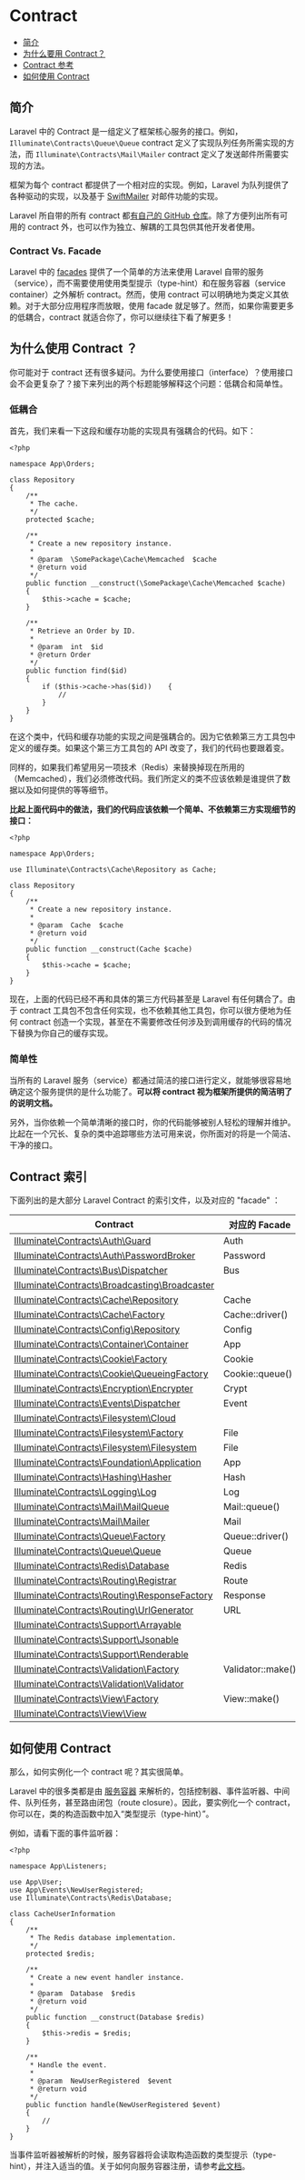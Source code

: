 # Contract

- [简介](#introduction)
- [为什么要用 Contract？](#why-contracts)
- [Contract 参考](#contract-reference)
- [如何使用 Contract](#how-to-use-contracts)

<a name="introduction"></a>
## 简介

Laravel 中的 Contract 是一组定义了框架核心服务的接口。例如，`Illuminate\Contracts\Queue\Queue` contract 定义了实现队列任务所需实现的方法，而 `Illuminate\Contracts\Mail\Mailer` contract 定义了发送邮件所需要实现的方法。

框架为每个 contract 都提供了一个相对应的实现。例如，Laravel 为队列提供了各种驱动的实现，以及基于 [SwiftMailer](http://swiftmailer.org/) 对邮件功能的实现。

Laravel 所自带的所有 contract 都[有自己的 GitHub 仓库](https://github.com/illuminate/contracts)。除了方便列出所有可用的 contract 外，也可以作为独立、解耦的工具包供其他开发者使用。

### Contract Vs. Facade

Laravel 中的 [facades](/docs/{{version}}/facades) 提供了一个简单的方法来使用 Laravel 自带的服务（service），而不需要使用使用类型提示（type-hint）和在服务容器（service container）之外解析 contract。然而，使用 contract 可以明确地为类定义其依赖。对于大部分应用程序而放眼，使用 facade 就足够了。然而，如果你需要更多的低耦合，contract 就适合你了，你可以继续往下看了解更多！

<a name="why-contracts"></a>
## 为什么使用 Contract ？

你可能对于 contract 还有很多疑问。为什么要使用接口（interface）？使用接口会不会更复杂了？接下来列出的两个标题能够解释这个问题：低耦合和简单性。

### 低耦合

首先，我们来看一下这段和缓存功能的实现具有强耦合的代码。如下：

    <?php

    namespace App\Orders;

    class Repository
    {
        /**
         * The cache.
         */
        protected $cache;

        /**
         * Create a new repository instance.
         *
         * @param  \SomePackage\Cache\Memcached  $cache
         * @return void
         */
        public function __construct(\SomePackage\Cache\Memcached $cache)
        {
            $this->cache = $cache;
        }

        /**
         * Retrieve an Order by ID.
         *
         * @param  int  $id
         * @return Order
         */
        public function find($id)
        {
            if ($this->cache->has($id))    {
                //
            }
        }
    }

在这个类中，代码和缓存功能的实现之间是强耦合的。因为它依赖第三方工具包中定义的缓存类。如果这个第三方工具包的 API 改变了，我们的代码也要跟着变。

同样的，如果我们希望用另一项技术（Redis）来替换掉现在所用的（Memcached），我们必须修改代码。我们所定义的类不应该依赖是谁提供了数据以及如何提供的等等细节。

**比起上面代码中的做法，我们的代码应该依赖一个简单、不依赖第三方实现细节的接口：**

    <?php

    namespace App\Orders;

    use Illuminate\Contracts\Cache\Repository as Cache;

    class Repository
    {
        /**
         * Create a new repository instance.
         *
         * @param  Cache  $cache
         * @return void
         */
        public function __construct(Cache $cache)
        {
            $this->cache = $cache;
        }
    }

现在，上面的代码已经不再和具体的第三方代码甚至是 Laravel 有任何耦合了。由于 contract 工具包不包含任何实现，也不依赖其他工具包，你可以很方便地为任何 contract 创造一个实现，甚至在不需要修改任何涉及到调用缓存的代码的情况下替换为你自己的缓存实现。

### 简单性

当所有的 Laravel 服务（service）都通过简洁的接口进行定义，就能够很容易地确定这个服务提供的是什么功能了。**可以将 contract 视为框架所提供的简洁明了的说明文档。**

另外，当你依赖一个简单清晰的接口时，你的代码能够被别人轻松的理解并维护。比起在一个冗长、复杂的类中追踪哪些方法可用来说，你所面对的将是一个简洁、干净的接口。

<a name="contract-reference"></a>
## Contract 索引

下面列出的是大部分 Laravel Contract 的索引文件，以及对应的 "facade" ：

Contract  |  对应的 Facade
------------- | -------------
[Illuminate\Contracts\Auth\Guard](https://github.com/illuminate/contracts/blob/master/Auth/Guard.php)  |  Auth
[Illuminate\Contracts\Auth\PasswordBroker](https://github.com/illuminate/contracts/blob/master/Auth/PasswordBroker.php)  |  Password
[Illuminate\Contracts\Bus\Dispatcher](https://github.com/illuminate/contracts/blob/master/Bus/Dispatcher.php)  |  Bus
[Illuminate\Contracts\Broadcasting\Broadcaster](https://github.com/illuminate/contracts/blob/master/Broadcasting/Broadcaster.php)  | &nbsp;
[Illuminate\Contracts\Cache\Repository](https://github.com/illuminate/contracts/blob/master/Cache/Repository.php) | Cache
[Illuminate\Contracts\Cache\Factory](https://github.com/illuminate/contracts/blob/master/Cache/Factory.php) | Cache::driver()
[Illuminate\Contracts\Config\Repository](https://github.com/illuminate/contracts/blob/master/Config/Repository.php) | Config
[Illuminate\Contracts\Container\Container](https://github.com/illuminate/contracts/blob/master/Container/Container.php) | App
[Illuminate\Contracts\Cookie\Factory](https://github.com/illuminate/contracts/blob/master/Cookie/Factory.php) | Cookie
[Illuminate\Contracts\Cookie\QueueingFactory](https://github.com/illuminate/contracts/blob/master/Cookie/QueueingFactory.php) | Cookie::queue()
[Illuminate\Contracts\Encryption\Encrypter](https://github.com/illuminate/contracts/blob/master/Encryption/Encrypter.php) | Crypt
[Illuminate\Contracts\Events\Dispatcher](https://github.com/illuminate/contracts/blob/master/Events/Dispatcher.php) | Event
[Illuminate\Contracts\Filesystem\Cloud](https://github.com/illuminate/contracts/blob/master/Filesystem/Cloud.php) | &nbsp;
[Illuminate\Contracts\Filesystem\Factory](https://github.com/illuminate/contracts/blob/master/Filesystem/Factory.php) | File
[Illuminate\Contracts\Filesystem\Filesystem](https://github.com/illuminate/contracts/blob/master/Filesystem/Filesystem.php) | File
[Illuminate\Contracts\Foundation\Application](https://github.com/illuminate/contracts/blob/master/Foundation/Application.php) | App
[Illuminate\Contracts\Hashing\Hasher](https://github.com/illuminate/contracts/blob/master/Hashing/Hasher.php) | Hash
[Illuminate\Contracts\Logging\Log](https://github.com/illuminate/contracts/blob/master/Logging/Log.php) | Log
[Illuminate\Contracts\Mail\MailQueue](https://github.com/illuminate/contracts/blob/master/Mail/MailQueue.php) | Mail::queue()
[Illuminate\Contracts\Mail\Mailer](https://github.com/illuminate/contracts/blob/master/Mail/Mailer.php) | Mail
[Illuminate\Contracts\Queue\Factory](https://github.com/illuminate/contracts/blob/master/Queue/Factory.php) | Queue::driver()
[Illuminate\Contracts\Queue\Queue](https://github.com/illuminate/contracts/blob/master/Queue/Queue.php) | Queue
[Illuminate\Contracts\Redis\Database](https://github.com/illuminate/contracts/blob/master/Redis/Database.php) | Redis
[Illuminate\Contracts\Routing\Registrar](https://github.com/illuminate/contracts/blob/master/Routing/Registrar.php) | Route
[Illuminate\Contracts\Routing\ResponseFactory](https://github.com/illuminate/contracts/blob/master/Routing/ResponseFactory.php) | Response
[Illuminate\Contracts\Routing\UrlGenerator](https://github.com/illuminate/contracts/blob/master/Routing/UrlGenerator.php) | URL
[Illuminate\Contracts\Support\Arrayable](https://github.com/illuminate/contracts/blob/master/Support/Arrayable.php) | &nbsp;
[Illuminate\Contracts\Support\Jsonable](https://github.com/illuminate/contracts/blob/master/Support/Jsonable.php) | &nbsp;
[Illuminate\Contracts\Support\Renderable](https://github.com/illuminate/contracts/blob/master/Support/Renderable.php) | &nbsp;
[Illuminate\Contracts\Validation\Factory](https://github.com/illuminate/contracts/blob/master/Validation/Factory.php) | Validator::make()
[Illuminate\Contracts\Validation\Validator](https://github.com/illuminate/contracts/blob/master/Validation/Validator.php) | &nbsp;
[Illuminate\Contracts\View\Factory](https://github.com/illuminate/contracts/blob/master/View/Factory.php) | View::make()
[Illuminate\Contracts\View\View](https://github.com/illuminate/contracts/blob/master/View/View.php) | &nbsp;

<a name="how-to-use-contracts"></a>
## 如何使用 Contract

那么，如何实例化一个 contract 呢？其实很简单。

Laravel 中的很多类都是由 [服务容器](/docs/{{version}}/container) 来解析的，包括控制器、事件监听器、中间件、队列任务，甚至路由闭包（route closure）。因此，要实例化一个 contract，你可以在，类的构造函数中加入“类型提示（type-hint）”。

例如，请看下面的事件监听器：

    <?php

    namespace App\Listeners;

    use App\User;
    use App\Events\NewUserRegistered;
    use Illuminate\Contracts\Redis\Database;

    class CacheUserInformation
    {
        /**
         * The Redis database implementation.
         */
        protected $redis;

        /**
         * Create a new event handler instance.
         *
         * @param  Database  $redis
         * @return void
         */
        public function __construct(Database $redis)
        {
            $this->redis = $redis;
        }

        /**
         * Handle the event.
         *
         * @param  NewUserRegistered  $event
         * @return void
         */
        public function handle(NewUserRegistered $event)
        {
            //
        }
    }

当事件监听器被解析的时候，服务容器将会读取构造函数的类型提示（type-hint），并注入适当的值。关于如何向服务容器注册，请参考[此文档](/docs/{{version}}/container)。
